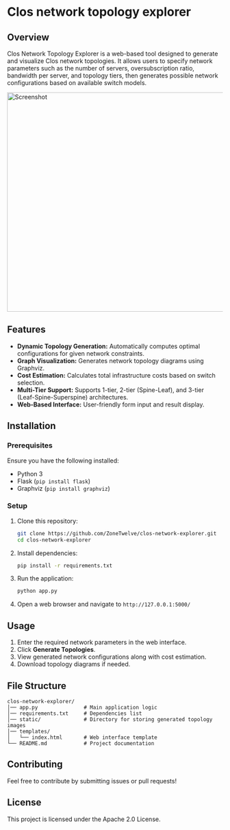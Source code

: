 # Clos network topology explorer

## Overview
Clos Network Topology Explorer is a web-based tool designed to generate and visualize Clos network topologies. It allows users to specify network parameters such as the number of servers, oversubscription ratio, bandwidth per server, and topology tiers, then generates possible network configurations based on available switch models.

<img src="https://github.com/user-attachments/assets/4043777e-b862-453e-95dc-df97ace0d93f" width="512" alt="Screenshot">

## Features
- **Dynamic Topology Generation:** Automatically computes optimal configurations for given network constraints.
- **Graph Visualization:** Generates network topology diagrams using Graphviz.
- **Cost Estimation:** Calculates total infrastructure costs based on switch selection.
- **Multi-Tier Support:** Supports 1-tier, 2-tier (Spine-Leaf), and 3-tier (Leaf-Spine-Superspine) architectures.
- **Web-Based Interface:** User-friendly form input and result display.

## Installation
### Prerequisites
Ensure you have the following installed:
- Python 3
- Flask (`pip install flask`)
- Graphviz (`pip install graphviz`)

### Setup
1. Clone this repository:
   ```bash
   git clone https://github.com/ZoneTwelve/clos-network-explorer.git
   cd clos-network-explorer
   ```
2. Install dependencies:
   ```bash
   pip install -r requirements.txt
   ```
3. Run the application:
   ```bash
   python app.py
   ```
4. Open a web browser and navigate to `http://127.0.0.1:5000/`

## Usage
1. Enter the required network parameters in the web interface.
2. Click **Generate Topologies**.
3. View generated network configurations along with cost estimation.
4. Download topology diagrams if needed.

## File Structure
```
clos-network-explorer/
│── app.py               # Main application logic
│── requirements.txt     # Dependencies list
│── static/              # Directory for storing generated topology images
│── templates/
│   └── index.html       # Web interface template
└── README.md            # Project documentation
```

## Contributing
Feel free to contribute by submitting issues or pull requests!

## License
This project is licensed under the Apache 2.0 License.
